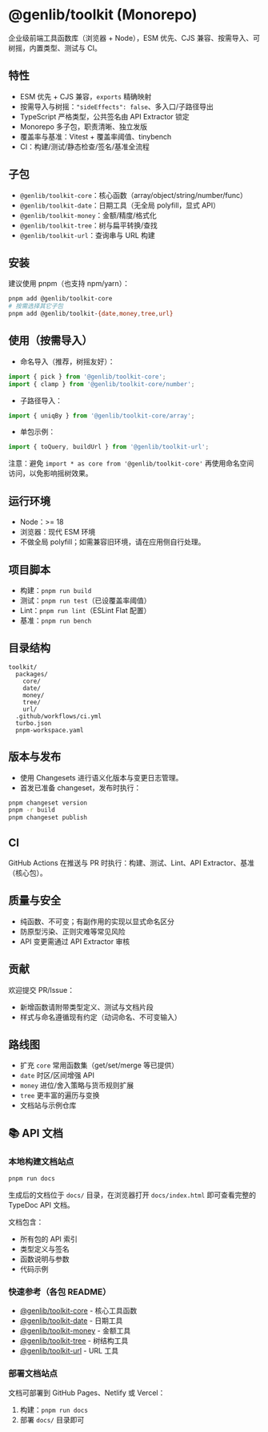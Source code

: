 # @genlib/toolkit (Monorepo)

企业级前端工具函数库（浏览器 + Node），ESM 优先、CJS 兼容、按需导入、可树摇，内置类型、测试与 CI。

## 特性
- ESM 优先 + CJS 兼容，`exports` 精确映射
- 按需导入与树摇：`"sideEffects": false`、多入口/子路径导出
- TypeScript 严格类型，公共签名由 API Extractor 锁定
- Monorepo 多子包，职责清晰、独立发版
- 覆盖率与基准：Vitest + 覆盖率阈值、tinybench
- CI：构建/测试/静态检查/签名/基准全流程

## 子包
- `@genlib/toolkit-core`：核心函数（array/object/string/number/func）
- `@genlib/toolkit-date`：日期工具（无全局 polyfill，显式 API）
- `@genlib/toolkit-money`：金额/精度/格式化
- `@genlib/toolkit-tree`：树与扁平转换/查找
- `@genlib/toolkit-url`：查询串与 URL 构建

## 安装
建议使用 pnpm（也支持 npm/yarn）：
```bash
pnpm add @genlib/toolkit-core
# 按需选择其它子包
pnpm add @genlib/toolkit-{date,money,tree,url}
```

## 使用（按需导入）
- 命名导入（推荐，树摇友好）：
```ts
import { pick } from '@genlib/toolkit-core';
import { clamp } from '@genlib/toolkit-core/number';
```

- 子路径导入：
```ts
import { uniqBy } from '@genlib/toolkit-core/array';
```

- 单包示例：
```ts
import { toQuery, buildUrl } from '@genlib/toolkit-url';
```

注意：避免 `import * as core from '@genlib/toolkit-core'` 再使用命名空间访问，以免影响摇树效果。

## 运行环境
- Node：>= 18
- 浏览器：现代 ESM 环境
- 不做全局 polyfill；如需兼容旧环境，请在应用侧自行处理。

## 项目脚本
- 构建：`pnpm run build`
- 测试：`pnpm run test`（已设覆盖率阈值）
- Lint：`pnpm run lint`（ESLint Flat 配置）
- 基准：`pnpm run bench`

## 目录结构
```
toolkit/
  packages/
    core/
    date/
    money/
    tree/
    url/
  .github/workflows/ci.yml
  turbo.json
  pnpm-workspace.yaml
```

## 版本与发布
- 使用 Changesets 进行语义化版本与变更日志管理。
- 首发已准备 changeset，发布时执行：
```bash
pnpm changeset version
pnpm -r build
pnpm changeset publish
```

## CI
GitHub Actions 在推送与 PR 时执行：构建、测试、Lint、API Extractor、基准（核心包）。

## 质量与安全
- 纯函数、不可变；有副作用的实现以显式命名区分
- 防原型污染、正则灾难等常见风险
- API 变更需通过 API Extractor 审核

## 贡献
欢迎提交 PR/Issue：
- 新增函数请附带类型定义、测试与文档片段
- 样式与命名遵循现有约定（动词命名、不可变输入）

## 路线图
- 扩充 `core` 常用函数集（get/set/merge 等已提供）
- `date` 时区/区间增强 API
- `money` 进位/舍入策略与货币规则扩展
- `tree` 更丰富的遍历与变换
- 文档站与示例仓库

## 📚 API 文档

### 本地构建文档站点
```bash
pnpm run docs
```
生成后的文档位于 `docs/` 目录，在浏览器打开 `docs/index.html` 即可查看完整的 TypeDoc API 文档。

文档包含：
- 所有包的 API 索引
- 类型定义与签名
- 函数说明与参数
- 代码示例

### 快速参考（各包 README）
- [@genlib/toolkit-core](./packages/core/README.md) - 核心工具函数
- [@genlib/toolkit-date](./packages/date/README.md) - 日期工具
- [@genlib/toolkit-money](./packages/money/README.md) - 金额工具
- [@genlib/toolkit-tree](./packages/tree/README.md) - 树结构工具
- [@genlib/toolkit-url](./packages/url/README.md) - URL 工具

### 部署文档站点
文档可部署到 GitHub Pages、Netlify 或 Vercel：
1. 构建：`pnpm run docs`
2. 部署 `docs/` 目录即可
